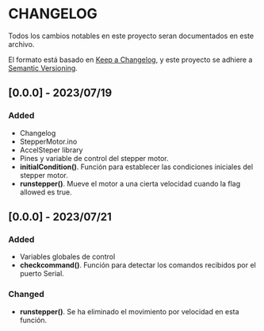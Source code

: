 # CHANGELOG

Todos los cambios notables en este proyecto seran documentados en este archivo.

El formato está basado en [Keep a Changelog](http://keepachangelog.com/), y este proyecto se adhiere a [Semantic Versioning](http://semver.org/).

## [0.0.0] - 2023/07/19

### Added
- Changelog
- StepperMotor.ino
- AccelSteper library
- Pines y variable de control del stepper motor.
- **initialCondition()**. Función para establecer las condiciones iniciales del stepper motor.
- **runstepper()**. Mueve el motor a una cierta velocidad cuando la flag allowed es true.

## [0.0.0] - 2023/07/21

### Added
- Variables globales de control
- **checkcommand()**. Función para detectar los comandos recibidos por el puerto Serial.

    
### Changed
- **runstepper()**. Se ha eliminado el movimiento por velocidad en esta función.

